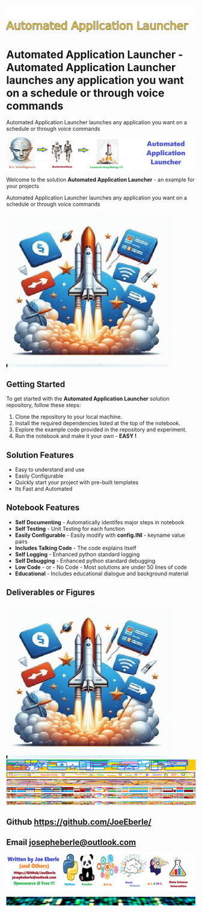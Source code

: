 
![Image image_filename](solution_sign.png)

# Automated Application Launcher - Automated Application Launcher launches any application you want on a schedule or through voice commands
Automated Application Launcher launches any application you want on a schedule or through voice commands

![Image image_filename](code.png)

Welcome to the solution **Automated Application Launcher** - an example for your projects

Automated Application Launcher launches any application you want on a schedule or through voice commands

![Image image_filename](sample.png)

## Getting Started
To get started with the **Automated Application Launcher** solution repository, follow these steps:
1. Clone the repository to your local machine.
2. Install the required dependencies listed at the top of the notebook.
3. Explore the example code provided in the repository and experiment.
4. Run the notebook and make it your own - **EASY !**
    
## Solution Features
- Easy to understand and use  
- Easily Configurable 
- Quickly start your project with pre-built templates
- Its Fast and Automated

## Notebook Features
- **Self Documenting** - Automatically identifes major steps in notebook 
- **Self Testing** - Unit Testing for each function
- **Easily Configurable** - Easily modify with **config.INI** - keyname value pairs
- **Includes Talking Code** - The code explains itself 
- **Self Logging** - Enhanced python standard logging   
- **Self Debugging** - Enhanced python standard debugging
- **Low Code** - or - No Code  - Most solutions are under 50 lines of code
- **Educational** - Includes educational dialogue and background material
    
## Deliverables or Figures
 ![additional_image](automated_application_launcher.png)  <br>![additional_image](Banner3.png)  <br>![additional_image](Banner4.png)  <br>![additional_image](Banner6.png)  <br>![additional_image](brand2.png)  <br>![additional_image](brand3.png)  <br>![additional_image](brand4.png)  <br>
    

## Github    https://github.com/JoeEberle/ 
## Email  josepheberle@outlook.com 

    
![Developer](developer.png)

![Brand](brand.png)
    